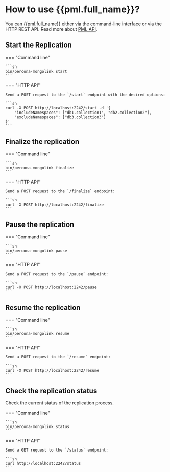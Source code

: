 # How to use {{pml.full_name}}?

You can  {{pml.full_name}} either via the command-line interface or via the HTTP REST API. Read more about [PML API](../api.md).

## Start the Replication

=== "Command line"

    ```sh
    bin/percona-mongolink start
    ```

=== "HTTP API"
    
    Send a POST request to the `/start` endpoint with the desired options:

    ```sh
    curl -X POST http://localhost:2242/start -d '{
        "includeNamespaces": ["db1.collection1", "db2.collection2"],
        "excludeNamespaces": ["db3.collection3"]
    }'
    ```

## Finalize the replication

=== "Command line"

    ```sh
    bin/percona-mongolink finalize
    ```

=== "HTTP API"
    
    Send a POST request to the `/finalize` endpoint:

    ```sh
    curl -X POST http://localhost:2242/finalize
    ```

## Pause the replication

=== "Command line"

    ```sh
    bin/percona-mongolink pause
    ```

=== "HTTP API"

    Send a POST request to the `/pause` endpoint:

    ```sh
    curl -X POST http://localhost:2242/pause
    ```

## Resume the replication

=== "Command line"

    ```sh
    bin/percona-mongolink resume
    ```

=== "HTTP API"

    Send a POST request to the `/resume` endpoint:

    ```sh
    curl -X POST http://localhost:2242/resume
    ```

## Check the replication status

Check the current status of the replication process.

=== "Command line"

    ```sh
    bin/percona-mongolink status
    ```

=== "HTTP API"

    Send a GET request to the `/status` endpoint:

    ```sh
    curl http://localhost:2242/status
    ```